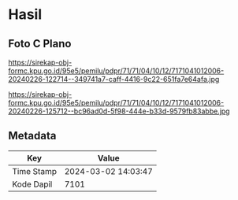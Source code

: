 # Hasil

## Foto C Plano

https://sirekap-obj-formc.kpu.go.id/95e5/pemilu/pdpr/71/71/04/10/12/7171041012006-20240226-122714--349741a7-caff-4416-9c22-651fa7e64afa.jpg

https://sirekap-obj-formc.kpu.go.id/95e5/pemilu/pdpr/71/71/04/10/12/7171041012006-20240226-125712--bc96ad0d-5f98-444e-b33d-9579fb83abbe.jpg


## Metadata

| Key        | Value               |
| ---------- | ------------------- |
| Time Stamp | 2024-03-02 14:03:47 |
| Kode Dapil | 7101                |



